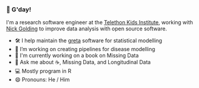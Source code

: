 ### 👋 G'day!

I'm a research software engineer at the [Telethon Kids Institute](https://www.telethonkids.org.au/), working with [Nick Golding](https://www.telethonkids.org.au/contact-us/our-people/g/nick-golding/) to improve data analysis with open source software.

 - 🛠️ I help maintain the [greta](https://github.com/greta-dev/greta) software for statistical modelling
 - 🦠 I’m working on creating pipelines for disease modelling
 - :book: I'm currently working on a book on Missing Data
- 💬 Ask me about :coffee:, Missing Data, and Longitudinal Data
 - :computer: Mostly program in R
- 😄 Pronouns: He / Him
